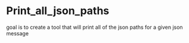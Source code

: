 # Print_all_json_paths
goal is to create a tool that will print all of the json paths for a given json message
